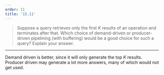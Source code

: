 ```yaml
---
order: 11
title: '15.11'
---
```

> Suppose a query retrieves only the first $K$ results of an operation 
> and terminates after that. Which choice of demand-driven or producer-driven
> pipelining (with buffering) would be a good choice for such a query? 
> Explain your answer. 

--------------------------------

Demand driven is better, since it will only generate the top $K$ results. Producer
driven may generate a lot more answers, many of which would not get used. 